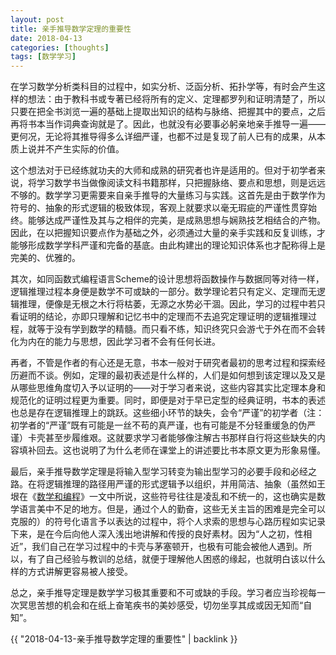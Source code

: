 ```yaml
---
layout: post
title: 亲手推导数学定理的重要性
date: 2018-04-13
categories: [thoughts]
tags: [数学学习]
---
```


在学习数学分析类科目的过程中，如实分析、泛函分析、拓扑学等，有时会产生这样的想法：由于教科书或专著已经将所有的定义、定理都罗列和证明清楚了，所以只要在把全书浏览一遍的基础上提取出知识的结构与脉络、把握其中的要点，之后再将书本当作词典查询就是了。因此，也就没有必要事必躬亲地亲手推导一遍——更何况，无论将其推导得多么详细严谨，也都不过是复现了前人已有的成果，从本质上说并不产生实际的价值。

这个想法对于已经练就功夫的大师和成熟的研究者也许是适用的。但对于初学者来说，将学习数学书当做像阅读文科书籍那样，只把握脉络、要点和思想，则是远远不够的。数学学习更需要来自亲手推导的大量练习与实践。这首先是由于数学作为符号的、抽象的形式逻辑的极致体现，客观上就要求以毫无瑕疵的严谨性贯穿始终。能够达成严谨性及其与之相伴的完美，是成熟思想与娴熟技艺相结合的产物。因此，在以把握知识要点作为基础之外，必须通过大量的亲手实践和反复训练，才能够形成数学学科严谨和完备的基底。由此构建出的理论知识体系也才配称得上是完美的、优雅的。

其次，如同函数式编程语言Scheme的设计思想将函数操作与数据同等对待一样，逻辑推理过程本身便是数学不可或缺的一部分。数学理论若只有定义、定理而无逻辑推理，便像是无根之木行将枯萎，无源之水势必干涸。因此，学习的过程中若只看证明的结论，亦即只理解和记忆书中的定理而不去追究定理证明的逻辑推理过程，就等于没有学到数学的精髓。而只看不练，知识终究只会游弋于外在而不会转化为内在的能力与思想，因此学习者不会有任何长进。

再者，不管是作者的有心还是无意，书本一般对于研究者最初的思考过程和探索经历避而不谈。例如，定理的最初表述是什么样的，人们是如何想到该定理以及又是从哪些思维角度切入予以证明的——对于学习者来说，这些内容其实比定理本身和规范化的证明过程更为重要。同时，即便是对于早已定型的经典证明，书本的表述也总是存在逻辑推理上的跳跃。这些细小环节的缺失，会令“严谨”的初学者（注：初学者的“严谨”既有可能是一丝不苟的真严谨，也有可能是不分轻重缓急的伪严谨）卡壳甚至步履维艰。这就要求学习者能够像注解古书那样自行将这些缺失的内容填补回去。这也说明了为什么老师在课堂上的讲述要比书本原文更为形象易懂。

最后，亲手推导数学定理是将输入型学习转变为输出型学习的必要手段和必经之路。在将逻辑推理的路径用严谨的形式逻辑予以组织，并用简洁、抽象（虽然如王垠在《[数学和编程](http://www.yinwang.org/blog-cn/2015/07/04/math)》一文中所说，这些符号往往是凌乱和不统一的，这也确实是数学语言美中不足的地方。但是，通过个人的勤奋，这些无关主旨的困难是完全可以克服的）的符号化语言予以表达的过程中，将个人求索的思想与心路历程如实记录下来，是在今后向他人深入浅出地讲解和传授的良好素材。因为“人之初，性相近”，我们自己在学习过程中的卡壳与茅塞顿开，也极有可能会被他人遇到。所以，有了自己经验与教训的总结，就便于理解他人困惑的缘起，也就明白该以什么样的方式讲解更容易被人接受。

总之，亲手推导定理是数学学习极其重要和不可或缺的手段。学习者应当珍视每一次冥思苦想的机会和在纸上奋笔疾书的美妙感受，切勿坐享其成或因无知而“自知”。

{{ "2018-04-13-亲手推导数学定理的重要性" | backlink }}
